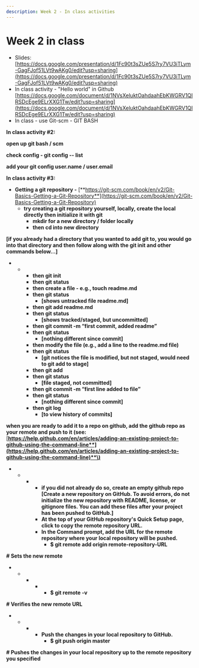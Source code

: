 ```yaml
---
description: Week 2 - In class activities
---
```


# Week 2 in class

* Slides: [https://docs.google.com/presentation/d/1Fc90t3sZUe5S7ry7VU3iTLym-GagFJof51LVt9wAKg0/edit?usp=sharing](https://docs.google.com/presentation/d/1Fc90t3sZUe5S7ry7VU3iTLym-GagFJof51LVt9wAKg0/edit?usp=sharing) 
* In class activity - "Hello world" in Github [https://docs.google.com/document/d/1NVsXeluktOahdaahEbKWGRV1QIRSDcEge9ELrXXG1Tw/edit?usp=sharing](https://docs.google.com/document/d/1NVsXeluktOahdaahEbKWGRV1QIRSDcEge9ELrXXG1Tw/edit?usp=sharing)
* In class - use Git-scm - GIT BASH

**In class activity \#2:**

**open up git bash / scm**

**check config - git config -- list**

**add your git config user.name / user.email**  


**In class activity \#3:**

* **Getting a git repository -** [**https://git-scm.com/book/en/v2/Git-Basics-Getting-a-Git-Repository**](https://git-scm.com/book/en/v2/Git-Basics-Getting-a-Git-Repository)
  * **try creating a git repository yourself, locally, create the local directly then initialize it with git**
    * **mkdir for a new directory / folder locally**
    * **then cd into new directory**

**\[if you already had a directory that you wanted to add git to, you would go into that directory and then follow along with the git init and other commands below…\]**

* * * **then git init**
    * **then git status**
    * **then create a file - e.g., touch readme.md**
    * **then git status**
      * **\[shows untracked file readme.md\]**
    * **then git add readme.md**
    * **then git status** 
      * **\[shows tracked/staged, but uncommitted\]**
    * **then git commit -m “first commit, added readme”**
    * **then git status** 
      * **\[nothing different since commit\]**
    * **then modify the file \(e.g., add a line to the readme.md file\)**
    * **then git status** 
      * **\[git notices the file is modified, but not staged, would need to git add to stage\]**
    * **then git add**
    * **then git status** 
      * **\[file staged, not committed\]**
    * **then git commit -m “first line added to file”**
    * **then git status**
      * **\[nothing different since commit\]**
    * **then git log** 
      * **\[to view history of commits\]**

**when you are ready to add it to a repo on github, add the github repo as your remote and push to it \(see:** [**https://help.github.com/en/articles/adding-an-existing-project-to-github-using-the-command-line**](https://help.github.com/en/articles/adding-an-existing-project-to-github-using-the-command-line)**\)**

* * * * **if you did not already do so, create an empty github repo \[Create a new repository on GitHub. To avoid errors, do not initialize the new repository with README, license, or gitignore files. You can add these files after your project has been pushed to GitHub.\]**
      * **At the top of your GitHub repository's Quick Setup page, click  to copy the remote repository URL.**
      * **In the Command prompt, add the URL for the remote repository where your local repository will be pushed.**
        * **$ git remote add origin remote-repository-URL**

**\# Sets the new remote**

* * * * * **$ git remote -v**

**\# Verifies the new remote URL**

* * * * **Push the changes in your local repository to GitHub.**
        * **$ git push origin master**

**\# Pushes the changes in your local repository up to the remote repository you specified**  


